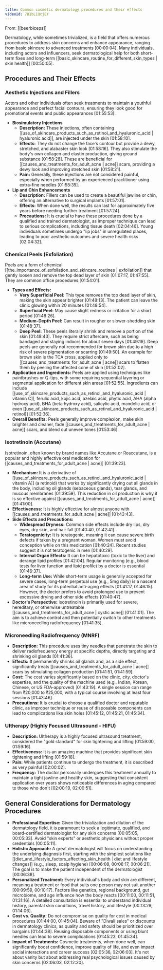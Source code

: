 ```yaml
---
title: Common cosmetic dermatology procedures and their effects
videoId: 7B1bL1QcjEY
---
```


From: [[beerbiceps]] <br/> 

Dermatology, while sometimes trivialized, is a field that offers numerous procedures to address skin concerns and enhance appearance, ranging from basic skincare to advanced treatments [00:00:04]. Many individuals, including actors and influencers, seek dermatological help for both short-term fixes and long-term [[basic_skincare_routine_for_different_skin_types | skin health]] [00:50:05].

## Procedures and Their Effects

### Aesthetic Injections and Fillers

Actors and other individuals often seek treatments to maintain a youthful appearance and perfect facial contours, ensuring they look good for promotional events and public appearances [01:55:53].

*   **Biosimulatory Injections**
    *   **Description:** These injections, often containing [[use_of_skincare_products_such_as_retinol_and_hyaluronic_acid | hyaluronic acid]], are injected under the skin [01:58:10].
    *   **Effects:** They do not change the face's contour but provide a dewy, stretched, and alabaster skin look [01:58:16]. They also stimulate the body's own collagen and elastin production, giving ground substance [01:58:28]. These are beneficial for [[causes_and_treatments_for_adult_acne | acne]] scars, providing a dewy look and improving stretched skin [01:58:21].
    *   **Pain:** Generally, these injections are not considered painful, especially when performed by an experienced practitioner using extra-fine needles [01:58:35].
*   **Lip and Chin Enhancements**
    *   **Description:** Fillers can be used to create a beautiful jawline or chin, offering an alternative to surgical implants [01:57:01].
    *   **Effects:** When done well, the results can last for approximately five years before needing further treatment [01:57:24].
    *   **Precautions:** It is crucial to have these procedures done by a qualified and trained dermatologist, as improper technique can lead to serious complications, including tissue death [02:04:46]. Young individuals sometimes undergo "lip jobs" in unregulated places, leading to poor aesthetic outcomes and severe health risks [02:04:32].

### Chemical Peels (Exfoliation)

Peels are a form of chemical [[the_importance_of_exfoliation_and_skincare_routines | exfoliation]] that gently loosen and remove the top dead layer of skin [01:07:17, 01:47:55]. They are common office procedures [01:54:01].

*   **Types and Effects:**
    *   **Very Superficial Peel:** This type removes the top dead layer of skin, making the skin appear brighter [01:48:13]. The patient can leave the clinic glowing within 20 minutes [01:48:54].
    *   **Superficial Peel:** May cause slight redness or irritation for a short period [01:48:26].
    *   **Medium-Depth Peel:** Can result in rougher or slower-shedding skin [01:48:37].
    *   **Deep Peel:** These peels literally shrink and remove a portion of the skin [01:48:43]. They require strict aftercare, such as being bandaged and staying indoors for about seven days [01:49:19]. Deep peels are generally not recommended for brown skin due to a high risk of severe pigmentation or scarring [01:49:50]. An example for brown skin is the TCA cross, applied only to [[causes_and_treatments_for_adult_acne | acne]] scars to flatten them by peeling the affected cone of skin [01:52:02].
*   **Application and Ingredients:** Peels are applied using techniques like paintbrushes or Q-tips, with some requiring sequential layering or segmental application for different skin areas [01:52:55]. Ingredients can include [[use_of_skincare_products_such_as_retinol_and_hyaluronic_acid | vitamin C]], ferulic acid, kojic acid, azelaic acid, phytic acid, AHA (alpha hydroxy acid), BHA (beta hydroxy acid), salicylic acid, mandelic acid, or even [[use_of_skincare_products_such_as_retinol_and_hyaluronic_acid | retinol]] [01:52:36].
*   **Overall Benefits:** Peels generally improve complexion, make skin brighter and cleaner, fade [[causes_and_treatments_for_adult_acne | acne]] scars, and blend out uneven tones [01:53:46].

### Isotretinoin (Accutane)

Isotretinoin, often known by brand names like Accutane or Roaccutane, is a popular and highly effective oral medication for [[causes_and_treatments_for_adult_acne | acne]] [01:39:23].

*   **Mechanism:** It is a derivative of [[use_of_skincare_products_such_as_retinol_and_hyaluronic_acid | vitamin A]] (a retinoid) that works by significantly drying out all glands in the body, including oil glands (sebaceous glands), tear glands, and mucous membranes [01:39:59]. This reduction in oil production is why it is so effective against [[causes_and_treatments_for_adult_acne | acne]] [01:41:00].
*   **Effectiveness:** It is highly effective for almost anyone with [[causes_and_treatments_for_adult_acne | acne]] [01:43:43].
*   **Side Effects and Precautions:**
    *   **Widespread Dryness:** Common side effects include dry lips, dry eyes, dry skin, and hair fall [01:40:40, 01:42:41].
    *   **Teratogenicity:** It is teratogenic, meaning it can cause severe birth defects if taken by a pregnant woman. Women must avoid conception while on this medication [01:40:24]. Recent studies suggest it is not teratogenic in men [01:40:29].
    *   **Internal Organ Effects:** It can be hepatotoxic (toxic to the liver) and derange lipid profiles [01:42:04]. Regular monitoring (e.g., blood tests for liver function and lipid profile) by a doctor is essential [01:46:37].
    *   **Long-term Use:** While short-term usage is generally accepted for severe cases, long-term perpetual use (e.g., 5mg daily) is a nascent area of study for its potential anti-aging effects [01:41:17, 01:46:15]. However, the doctor prefers to avoid prolonged use to prevent excessive drying and other side effects [01:40:47].
*   **Doctor's Perspective:** Isotretinoin is primarily used for severe, hereditary, or otherwise untreatable [[causes_and_treatments_for_adult_acne | cystic acne]] [01:41:01]. The aim is to achieve control and then potentially switch to other treatments like microneedling radiofrequency [01:41:35].

### Microneedling Radiofrequency (MNRF)

*   **Description:** This procedure uses tiny needles that penetrate the skin to deliver radiofrequency energy at specific depths, directly targeting and shrinking oil glands [01:41:36].
*   **Effects:** It permanently shrinks oil glands and, as a side effect, significantly treats [[causes_and_treatments_for_adult_acne | acne]] scars by stimulating collagen production [01:41:51, 01:41:59].
*   **Cost:** The cost varies significantly based on the clinic, city, doctor's expertise, and the quality of the machine used (e.g., Indian, Korean, Chinese, or US FDA-approved) [01:43:19]. A single session can range from ₹20,000 to ₹25,000, with a typical course involving at least four sessions [01:43:46].
*   **Precautions:** It is crucial to choose a qualified doctor and reputable clinic, as improper technique or reuse of disposable components can lead to complications like skin holes [01:45:12, 01:45:21, 01:45:34].

### Ultherapy (Highly Focused Ultrasound - HIFU)

*   **Description:** Ultherapy is a highly focused ultrasound treatment, considered the "gold standard" for skin tightening and lifting [01:59:00, 01:59:16].
*   **Effectiveness:** It is an amazing machine that provides significant skin tightening and lifting [01:59:18].
*   **Pain:** While patients continue to undergo the treatment, it is described as very painful [02:00:02].
*   **Frequency:** The doctor personally undergoes this treatment annually to maintain a tight jawline and healthy skin, suggesting that consistent application over years shows noticeable differences in aging compared to those who don't [02:00:19, 02:00:51].

## General Considerations for Dermatology Procedures

*   **Professional Expertise:** Given the trivialization and dilution of the dermatology field, it is paramount to seek a legitimate, qualified, and board-certified dermatologist for any skin concerns [00:05:05, 00:05:33]. Avoid "skin experts" or aesthetic physicians without proper credentials [00:05:11].
*   **Holistic Approach:** A great dermatologist will focus on understanding the underlying diagnosis first, starting with the simplest solutions like [[diet_and_lifestyle_factors_affecting_skin_health | diet and lifestyle changes]] (e.g., sleep, scalp hygiene) [00:06:08, 00:06:17, 00:06:21]. The goal is to make the patient independent of the dermatologist [00:06:38].
*   **Personalized Treatment:** Every individual's body and skin are different, meaning a treatment or food that suits one person may not suit another [00:09:59, 00:10:17]. Factors like genetics, regional background, gut microbiome, and age influence how the body reacts [00:11:00, 00:11:51, 01:31:16]. A detailed consultation is essential to understand individual history, parental skin conditions, travel history, and lifestyle [00:13:29, 01:14:06].
*   **Cost vs. Quality:** Do not compromise on quality for cost in medical procedures [01:44:00, 01:45:04]. Beware of "Diwali sales" or discounts in dermatology clinics, as quality and safety should be prioritized over bargains [01:44:38]. Reusing disposable components or using blunt needles can lead to severe complications [01:45:23, 01:45:34].
*   **Impact of Treatments:** Cosmetic treatments, when done well, can significantly boost confidence, improve quality of life, and even impact social interactions and career success [02:05:36, 02:06:03]. It's not about vanity but about addressing real psychological issues caused by skin concerns [02:06:03, 02:12:20].